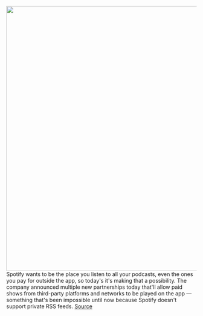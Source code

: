 <img src='https://cdn.vox-cdn.com/thumbor/oGJGiyf_TJrduGu5LgE4ftgdm0g=/0x0:1045x697/1200x800/filters:focal(440x266:606x432)/cdn.vox-cdn.com/uploads/chorus_image/image/69637963/dithering.0.jpg' width='700px' /><br/>
Spotify wants to be the place you listen to all your podcasts, even the ones you pay for outside the app, so today's it's making that a possibility. The company announced multiple new partnerships today that'll allow paid shows from third-party platforms and networks to be played on the app — something that's been impossible until now because Spotify doesn't support private RSS feeds.
<a href='https://www.theverge.com/2021/7/27/22595013/spotify-open-access-podcasts-paid-access'> Source <a/>